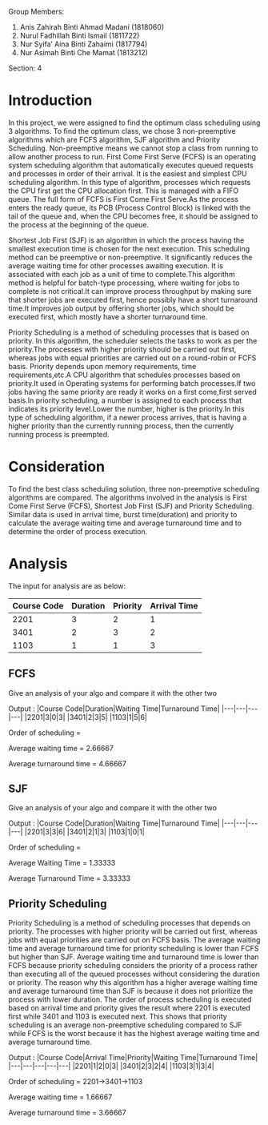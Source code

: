 Group Members:
1) Anis Zahirah Binti Ahmad Madani (1818060)
2) Nurul Fadhillah Binti Ismail (1811722)
3) Nur Syifa’ Aina Binti Zahaimi (1817794)
4) Nur Asimah Binti Che Mamat (1813212)

Section: 4

# Introduction

In this project, we were assigned to find the optimum class scheduling using 3 algorithms. To find the optimum class, we chose 3 non-preemptive algorithms which are FCFS algorithm, SJF algorithm and Priority Scheduling. Non-preemptive means we cannot stop a class from running to allow another process to run.
First Come First Serve (FCFS) is an operating system scheduling algorithm that automatically executes queued requests and processes in order of their arrival. It is the easiest and simplest CPU scheduling algorithm. In this type of algorithm, processes which requests the CPU first get the CPU allocation first. This is managed with a FIFO queue. The full form of FCFS is First Come First Serve.As the process enters the ready queue, its PCB (Process Control Block) is linked with the tail of the queue and, when the CPU becomes free, it should be assigned to the process at the beginning of the queue.

Shortest Job First (SJF) is an algorithm in which the process having the smallest execution time is chosen for the next execution. This scheduling method can be preemptive or non-preemptive. It significantly reduces the average waiting time for other processes awaiting execution. It is associated with each job as a unit of time to complete.This algorithm method is helpful for batch-type processing, where waiting for jobs to complete is not critical.It can improve process throughput by making sure that shorter jobs are executed first, hence possibly have a short turnaround time.It improves job output by offering shorter jobs, which should be executed first, which mostly have a shorter turnaround time.

Priority Scheduling is a method of scheduling processes that is based on priority. In this algorithm, the scheduler selects the tasks to work as per the priority.The processes with higher priority should be carried out first, whereas jobs with equal priorities are carried out on a round-robin or FCFS basis. Priority depends upon memory requirements, time requirements,etc.A CPU algorithm that schedules processes based on priority.It used in Operating systems for performing batch processes.If two jobs having the same priority are ready it works on a first come,first served basis.In priority scheduling, a number is assigned to each process that indicates its priority level.Lower the number, higher is the priority.In this type of scheduling algorithm, if a newer process arrives, that is having a higher priority than the currently running process, then the currently running process is preempted.


# Consideration

To find the best class scheduling solution, three non-preemptive scheduling algorithms are compared. The algorithms involved in the analysis is First Come First Serve (FCFS), Shortest Job First (SJF) and Priority Scheduling. Similar data is used in arrival time, burst time(duration) and priority to calculate the average waiting time and average turnaround time and to determine the order of process execution.

# Analysis

The input for analysis are as below:

|Course Code|Duration|Priority|Arrival Time|
|---|---|---|---|
|2201|3|2|1|
|3401|2|3|2|
|1103|1|1|3|

## FCFS

Give an analysis of your algo and compare it with the other two

Output :
|Course Code|Duration|Waiting Time|Turnaround Time|
|---|---|---|---|
|2201|3|0|3|
|3401|2|3|5|
|1103|1|5|6|

Order of scheduling =

Average waiting time = 2.66667

Average turnaround time = 4.66667

## SJF

Give an analysis of your algo and compare it with the other two

Output : 
|Course Code|Duration|Waiting Time|Turnaround Time|
|---|---|---|---|
|2201|3|3|6|
|3401|2|1|3|
|1103|1|0|1|

Order of scheduling =

Average Waiting Time = 1.33333

Average Turnaround Time = 3.33333

## Priority Scheduling

Priority Scheduling is a method of scheduling processes that depends on priority. The processes with higher priority will be carried out first, whereas jobs with equal priorities are carried out on FCFS basis. The average waiting time and average turnaround time for priority scheduling is lower than FCFS but higher than SJF. Average waiting time and turnaround time is lower than FCFS because priority scheduling considers the priority of a process rather than executing all of the queued processes without considering the duration or priority. The reason why this algorithm has a higher average waiting time and average turnaround time than SJF is because it does not prioritize the process with lower duration. The order of process scheduling is executed based on arrival time and priority gives the result where 2201 is executed first while 3401 and 1103 is executed next.  This shows that priority scheduling is an average non-preemptive scheduling compared to SJF while FCFS is the worst because it has the highest average waiting time and average turnaround time. 

Output : 
|Course Code|Arrival Time|Priority|Waiting Time|Turnaround Time|
|---|---|---|---|---|
|2201|1|2|0|3|
|3401|2|3|2|4|
|1103|3|1|3|4|

Order of scheduling =	2201→3401→1103

Average waiting time = 1.66667

Average turnaround time = 3.66667

